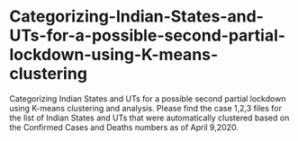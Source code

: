 # Categorizing-Indian-States-and-UTs-for-a-possible-second-partial-lockdown-using-K-means-clustering
Categorizing Indian States and UTs for a possible second partial lockdown using K-means clustering and analysis.
Please find the case 1,2,3 files for the list of Indian States and UTs that were automatically clustered based on the Confirmed Cases and Deaths numbers as of April 9,2020.
